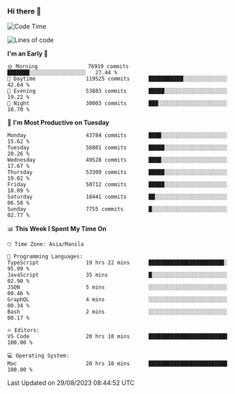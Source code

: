 ### Hi there 👋

<!--START_SECTION:waka-->
![Code Time](http://img.shields.io/badge/Code%20Time-4%2C276%20hrs%201%20min-blue)

![Lines of code](https://img.shields.io/badge/From%20Hello%20World%20I%27ve%20Written-106.5%20million%20lines%20of%20code-blue)

**I'm an Early 🐤** 

```text
🌞 Morning                76919 commits       ███████░░░░░░░░░░░░░░░░░░   27.44 % 
🌆 Daytime                119525 commits      ███████████░░░░░░░░░░░░░░   42.64 % 
🌃 Evening                53883 commits       █████░░░░░░░░░░░░░░░░░░░░   19.22 % 
🌙 Night                  30003 commits       ███░░░░░░░░░░░░░░░░░░░░░░   10.70 % 
```
📅 **I'm Most Productive on Tuesday** 

```text
Monday                   43784 commits       ████░░░░░░░░░░░░░░░░░░░░░   15.62 % 
Tuesday                  56801 commits       █████░░░░░░░░░░░░░░░░░░░░   20.26 % 
Wednesday                49528 commits       ████░░░░░░░░░░░░░░░░░░░░░   17.67 % 
Thursday                 53309 commits       █████░░░░░░░░░░░░░░░░░░░░   19.02 % 
Friday                   50712 commits       █████░░░░░░░░░░░░░░░░░░░░   18.09 % 
Saturday                 18441 commits       ██░░░░░░░░░░░░░░░░░░░░░░░   06.58 % 
Sunday                   7755 commits        █░░░░░░░░░░░░░░░░░░░░░░░░   02.77 % 
```


📊 **This Week I Spent My Time On** 

```text
🕑︎ Time Zone: Asia/Manila

💬 Programming Languages: 
TypeScript               19 hrs 22 mins      ████████████████████████░   95.99 % 
JavaScript               35 mins             █░░░░░░░░░░░░░░░░░░░░░░░░   02.90 % 
JSON                     5 mins              ░░░░░░░░░░░░░░░░░░░░░░░░░   00.46 % 
GraphQL                  4 mins              ░░░░░░░░░░░░░░░░░░░░░░░░░   00.34 % 
Bash                     2 mins              ░░░░░░░░░░░░░░░░░░░░░░░░░   00.17 % 

🔥 Editors: 
VS Code                  20 hrs 10 mins      █████████████████████████   100.00 % 

💻 Operating System: 
Mac                      20 hrs 10 mins      █████████████████████████   100.00 % 
```


 Last Updated on 29/08/2023 08:44:52 UTC
<!--END_SECTION:waka-->


<!--
**rad182/rad182** is a ✨ _special_ ✨ repository because its `README.md` (this file) appears on your GitHub profile.

Here are some ideas to get you started:

- 🔭 I’m currently working on ...
- 🌱 I’m currently learning ...
- 👯 I’m looking to collaborate on ...
- 🤔 I’m looking for help with ...
- 💬 Ask me about ...
- 📫 How to reach me: ...
- 😄 Pronouns: ...
- ⚡ Fun fact: ...
-->

